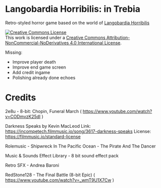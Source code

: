 # Langobardia Horribilis: in Trebia

Retro-styled horror game based on the world of [Langobardia Horribilis](https://www.langobardiahorribilis.com/)

<a rel="license" href="http://creativecommons.org/licenses/by-nc-nd/4.0/"><img alt="Creative Commons License" style="border-width:0" src="https://i.creativecommons.org/l/by-nc-nd/4.0/88x31.png" /></a><br />This work is licensed under a <a rel="license" href="http://creativecommons.org/licenses/by-nc-nd/4.0/">Creative Commons Attribution-NonCommercial-NoDerivatives 4.0 International License</a>.

Missing:
* Improve player death
* Improve end game screen
* Add credit ingame
* Polishing already done echoes


# Credits

2e8u - 8-bit: Chopin, Funeral March ( https://www.youtube.com/watch?v=CODmvzK25dI )

Darkness Speaks by Kevin MacLeod
Link: https://incompetech.filmmusic.io/song/3617-darkness-speaks
License: https://filmmusic.io/standard-license

Rolemusic - Shipwreck In The Pacific Ocean - The Pirate And The Dancer

Music & Sounds Effect Library - 8 bit sound effect pack

Retro SFX - Andrea Baroni

RedStone128 - The Final Battle (8-bit Epic) ( https://www.youtube.com/watch?v=_wmT9U1X7Cw )